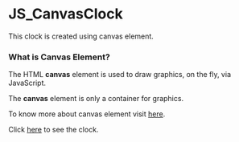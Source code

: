 # JS_CanvasClock

<p>This clock is created using canvas element.</p>

<h3>What is Canvas Element?</h3>
<p>The HTML <b>canvas</b> element is used to draw graphics, on the fly, via JavaScript.
<p>The <b>canvas</b> element is only a container for graphics.</p>
<p>To know more about canvas element visit <a href="https://www.w3schools.com/html/html5_canvas.asp">here</a>.</p>


Click <a href="https://jenilgajjar20.github.io/JS_CanvasClock/">here</a> to see the clock.
